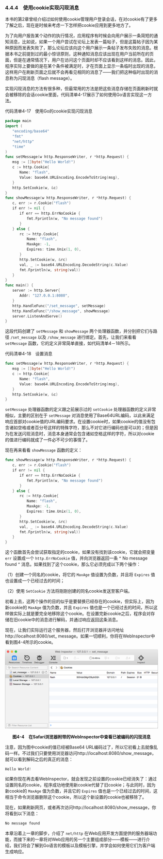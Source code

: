 ### 4.4.4　使用cookie实现闪现消息

本书的第2章曾经介绍过如何使用cookie管理用户登录会话，在对cookie有了更多了解之后，现在是时候来考虑一下怎样把cookie应用到更多地方了。

为了向用户报告某个动作的执行情况，应用程序有时候会向用户展示一条简短的通知消息，比如说，如果一个用户尝试在论坛上发表一篇帖子，但是这篇帖子因为某种原因而发表失败了，那么论坛应该向这个用户展示一条帖子发布失败的消息。根据本书之前提到过的最小惊讶原则，这种通知消息应该出现在用户当前所在的页面，但是在通常情况下，用户在访问这个页面时却不应该看到这样的消息。因此，程序实际上要做的是在某个条件被满足时，才在页面上显示一条临时出现的消息，这样用户在刷新页面之后就不会再看见相同的消息了——我们把这种临时出现的消息称为闪现消息（flash message）。

实现闪现消息的方法有很多种，但最常用的方法是把这些消息存储在页面刷新时就会被移除的会话cookie里面，代码清单4-17展示了如何使用Go语言实现这一方法。

代码清单4-17　使用Go的cookie实现闪现消息

```go
package main
import (
　　"encoding/base64"
　　"fmt"
　　"net/http"
　　"time"
)
func setMessage(w http.ResponseWriter, r *http.Request) {
　　msg := []byte("Hello World!")
　　c := http.Cookie{
　　　　Name: "flash",
　　　　Value: base64.URLEncoding.EncodeToString(msg),
　　}
　　http.SetCookie(w, &c)
}
func showMessage(w http.ResponseWriter, r *http.Request) {
　　c, err := r.Cookie("flash")
　　if err != nil {
　　　　if err == http.ErrNoCookie {
　　　　　　fmt.Fprintln(w, "No message found")
　　　　}
　　} else {
　　　　rc := http.Cookie{
　　　　　　Name: "flash",
　　　　　　MaxAge: -1,
　　　　　　Expires: time.Unix(1, 0),
　　　　}
　　　　http.SetCookie(w, &rc)
　　　　val, _ := base64.URLEncoding.DecodeString(c.Value)
　　　　fmt.Fprintln(w, string(val))
　　}
}
func main() {
　　server := http.Server{
　　　　Addr: "127.0.0.1:8080",
　　}
　　http.HandleFunc("/set_message", setMessage)
　　http.HandleFunc("/show_message", showMessage)
　　server.ListenAndServe()
}
```

这段代码创建了 `setMessage` 和 `showMessage` 两个处理器函数，并分别把它们与路径 `/set_message` 以及 `/show_message` 进行绑定。首先，让我们来看看 `setMessage` 函数，它的定义非常简单直接，如代码清单4－18所示。

代码清单4-18　设置消息

```go
func setMessage(w http.ResponseWriter, r *http.Request) {
　　msg := []byte("Hello World!")
　　c := http.Cookie{
　　　　Name: "flash",
　　　　Value: base64.URLEncoding.EncodeToString(msg),
　　}
　　http.SetCookie(w, &c)
}
```

`setMessage` 处理器函数的定义跟之前展示过的 `setCookie` 处理器函数的定义非常相似，主要的区别在于 `setMessage` 对消息使用了Base64URL编码，以此来满足响应首部对cookie值的URL编码要求。在设置cookie时，如果cookie的值没有包含诸如空格或者百分号这样的特殊字符，那么不对它进行编码也是可以的；但是因为在发送闪现消息时，消息本身通常会包含诸如空格这样的字符，所以对cookie的值进行编码就成了一件必不可少的事情了。

现在再来看看 `showMessage` 函数的定义：

```go
func showMessage(w http.ResponseWriter, r *http.Request) {
　　c, err := r.Cookie("flash")
　　if err != nil {
　　　　if err == http.ErrNoCookie {
　　　　　　fmt.Fprintln(w, "No message found")
　　　　}
　　} else {
　　　　rc := http.Cookie{
　　　　　　Name: "flash",
　　　　　　MaxAge: -1,
　　　　　　Expires: time.Unix(1, 0),
　　　　}
　　　　http.SetCookie(w, &rc)
　　　　val, _ := base64.URLEncoding.DecodeString(c.Value)
　　　　fmt.Fprintln(w, string(val))
　　}
}
```

这个函数首先会尝试获取指定的cookie，如果没有找到该cookie，它就会把变量 `err` 设置成一个 `http.ErrNoCookie` 值，并向浏览器返回一条 `“` No message found `”` 消息。如果找到了这个cookie，那么它必须完成以下两个操作：

（1）创建一个同名的cookie，将它的 `MaxAge` 值设置为负数，并且将 `Expires` 值也设置成一个已经过去的时间；

（2）使用 `SetCookie` 方法将刚刚创建的同名cookie发送至客户端。

初看上去，这两个操作的目的似乎是要替换已经存在的cookie，但实际上，因为新cookie的 `MaxAge` 值为负数，并且 `Expires` 值也是一个已经过去的时间，所以这样做实际上就是要完全地移除这个cookie。在设置完新cookie之后，程序会对存储在旧cookie中的消息进行解码，并通过响应返回这条消息。

现在，让我们实际运行这个服务器，然后打开浏览器并访问地址http://localhost:8080/set_ message。如果一切顺利，你将在WebInspector中看到图4-4所示的cookie。

![25.png](../images/25.png)
<center class="my_markdown"><b class="my_markdown">图4-4　在Safari浏览器附带的WebInspector中查看已被编码的闪现消息</b></center>

注意，因为图中cookie的值已经被Base64 URL编码过了，所以它初看上去就像乱码一样。不过我们只要使用浏览器访问http://localhost:8080/show_message，就可以看到解码之后的真正的消息：

```go
Hello World!
```

如果你现在再去看WebInspector，就会发现之前设置的cookie已经消失了：通过设置同名的cookie，程序成功地使用新cookie代替了旧cookie；与此同时，因为新cookie的 `MaxAge` 值为负数，并且它的 `Expires` 值也是一个已经过去的时间，这相当于命令浏览器删除这个cookie，所以这个新设置的cookie也被移除了。

现在，如果刷新网页，或者再次访问http://localhost:8080/show_message，你将看到以下消息：

```go
No message found
```

本章沿着上一章的脚步，介绍了 `net/http` 在Web应用开发方面提供的服务器端功能，而接下来的一章将对Web应用的另一个主要组成部分——模板——进行介绍，我们将会了解到Go语言的模板以及模板引擎，并学会如何使用它们为客户端生成响应。

